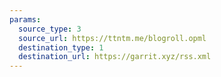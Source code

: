 ```yaml
---
params:
  source_type: 3
  source_url: https://ttntm.me/blogroll.opml
  destination_type: 1
  destination_url: https://garrit.xyz/rss.xml
---
```


